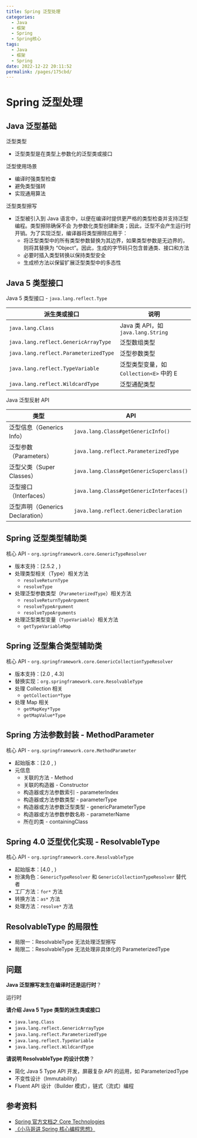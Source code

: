 ```yaml
---
title: Spring 泛型处理
categories: 
  - Java
  - 框架
  - Spring
  - Spring核心
tags: 
  - Java
  - 框架
  - Spring
date: 2022-12-22 20:11:52
permalink: /pages/175cbd/
---
```


# Spring 泛型处理

## Java 泛型基础

泛型类型

- 泛型类型是在类型上参数化的泛型类或接口

泛型使用场景

- 编译时强类型检查
- 避免类型强转
- 实现通用算法

泛型类型擦写

- 泛型被引入到 Java 语言中，以便在编译时提供更严格的类型检查并支持泛型编程。类型擦除确保不会
  为参数化类型创建新类；因此，泛型不会产生运行时开销。为了实现泛型，编译器将类型擦除应用于：
  - 将泛型类型中的所有类型参数替换为其边界，如果类型参数是无边界的，则将其替换为
    “Object”。因此，生成的字节码只包含普通类、接口和方法
  - 必要时插入类型转换以保持类型安全
  - 生成桥方法以保留扩展泛型类型中的多态性

## Java 5 类型接口

Java 5 类型接口 - `java.lang.reflect.Type`

| 派生类或接口                          | 说明                                    |
| ------------------------------------- | --------------------------------------- |
| `java.lang.Class`                     | Java 类 API，如 `java.lang.String`      |
| `java.lang.reflect.GenericArrayType`  | 泛型数组类型                            |
| `java.lang.reflect.ParameterizedType` | 泛型参数类型                            |
| `java.lang.reflect.TypeVariable`      | 泛型类型变量，如 `Collection<E>` 中的 E |
| `java.lang.reflect.WildcardType`      | 泛型通配类型                            |

Java 泛型反射 API

| 类型                             | API                                      |
| -------------------------------- | ---------------------------------------- |
| 泛型信息（Generics Info）        | `java.lang.Class#getGenericInfo()`       |
| 泛型参数（Parameters）           | `java.lang.reflect.ParameterizedType`    |
| 泛型父类（Super Classes）        | `java.lang.Class#getGenericSuperclass()` |
| 泛型接口（Interfaces）           | `java.lang.Class#getGenericInterfaces()` |
| 泛型声明（Generics Declaration） | `java.lang.reflect.GenericDeclaration`   |

## Spring 泛型类型辅助类

核心 API - `org.springframework.core.GenericTypeResolver`

- 版本支持：[2.5.2 , )
- 处理类型相关（Type）相关方法
  - `resolveReturnType`
  - `resolveType`
- 处理泛型参数类型（`ParameterizedType`）相关方法
  - `resolveReturnTypeArgument`
  - `resolveTypeArgument`
  - `resolveTypeArguments`
- 处理泛型类型变量（`TypeVariable`）相关方法
  - `getTypeVariableMap`

## Spring 泛型集合类型辅助类

核心 API - `org.springframework.core.GenericCollectionTypeResolver`

- 版本支持：[2.0 , 4.3]
- 替换实现：`org.springframework.core.ResolvableType`
- 处理 Collection 相关
  - `getCollection*Type`
- 处理 Map 相关
  - `getMapKey*Type`
  - `getMapValue*Type`

## Spring 方法参数封装 - MethodParameter

核心 API - `org.springframework.core.MethodParameter`

- 起始版本：[2.0 , )
- 元信息
  - 关联的方法 - Method
  - 关联的构造器 - Constructor
  - 构造器或方法参数索引 - parameterIndex
  - 构造器或方法参数类型 - parameterType
  - 构造器或方法参数泛型类型 - genericParameterType
  - 构造器或方法参数参数名称 - parameterName
  - 所在的类 - containingClass

## Spring 4.0 泛型优化实现 - ResolvableType

核心 API - `org.springframework.core.ResolvableType`

- 起始版本：[4.0 , )
- 扮演角色：`GenericTypeResolver` 和 `GenericCollectionTypeResolver` 替代者
- 工厂方法：`for*` 方法
- 转换方法：`as*` 方法
- 处理方法：`resolve*` 方法

## ResolvableType 的局限性

- 局限一：ResolvableType 无法处理泛型擦写
- 局限二：ResolvableType 无法处理非具体化的 ParameterizedType

## 问题

**Java 泛型擦写发生在编译时还是运行时**？

运行时

**请介绍 Java 5 Type 类型的派生类或接口**

- `java.lang.Class`
- `java.lang.reflect.GenericArrayType`
- `java.lang.reflect.ParameterizedType`
- `java.lang.reflect.TypeVariable`
- `java.lang.reflect.WildcardType`

**请说明 ResolvableType 的设计优势**？

- 简化 Java 5 Type API 开发，屏蔽复杂 API 的运用，如 ParameterizedType
- 不变性设计（Immutability）
- Fluent API 设计（Builder 模式），链式（流式）编程

## 参考资料

- [Spring 官方文档之 Core Technologies](https://docs.spring.io/spring-framework/docs/current/spring-framework-reference/core.html#beans)
- [《小马哥讲 Spring 核心编程思想》](https://time.geekbang.org/course/intro/265)
